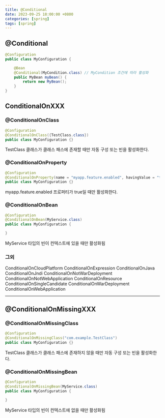 ```yaml
---
title: @Conditional
date: 2023-09-25 18:00:00 +0800
categories: [spring]
tags: [spring]
---
```


## @Conditional

```java
@Configuration
public class MyConfiguration {

    @Bean
    @Conditional(MyCondition.class) // MyCondition 조건에 따라 활성화
    public MyBean myBean() {
        return new MyBean();
    }
}
```

## ConditionalOnXXX

### @ConditionalOnClass

```java
@Configuration
@ConditionalOnClass({TestClass.class})
public class MyConfiguration {}
```

TestClass 클래스가 클래스 패스에 존재할 때만 자동 구성 또는 빈을 활성화한다.

### @ConditionalOnProperty

```java
@Configuration
@ConditionalOnProperty(name = "myapp.feature.enabled", havingValue = "true")
public class MyConfiguration {}
```

myapp.feature.enabled 프로퍼티가 true일 때만 활성화한다.

### @ConditionalOnBean

```java
@Configuration
@ConditionalOnBean(MyService.class)
public class MyConfiguration {

}
```

MyService 타입의 빈이 컨텍스트에 있을 때만 활성화됨

### 그외

ConditionalOnCloudPlatform
ConditionalOnExpression
ConditionalOnJava
ConditionalOnJndi
ConditionalOnNotWarDeployment
ConditionalOnNotWebApplication
ConditionalOnResource
ConditionalOnSingleCandidate
ConditionalOnWarDeployment
ConditionalOnWebApplication

---

## @ConditionalOnMissingXXX

### @ConditionalOnMissingClass

```java
@Configuration
@ConditionalOnMissingClass("com.example.TestClass")
public class MyConfiguration {}
```

TestClass 클래스가 클래스 패스에 존재하지 않을 때만 자동 구성 또는 빈을 활성화한다.


### @ConditionalOnMissingBean

```java
@Configuration
@ConditionalOnMissingBean(MyService.class)
public class MyConfiguration {

}
```

MyService 타입의 빈이 컨텍스트에 없을 때만 활성화됨
